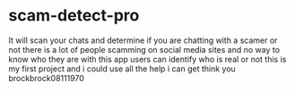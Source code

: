 # scam-detect-pro
It will scan your chats and determine if you are chatting with a scamer or not
there is a lot of people scamming on social media sites and no way to know who they are
with this app users can identify who is real or not
this is my first project and i could use all the help i can get
think you   brockbrock08111970
